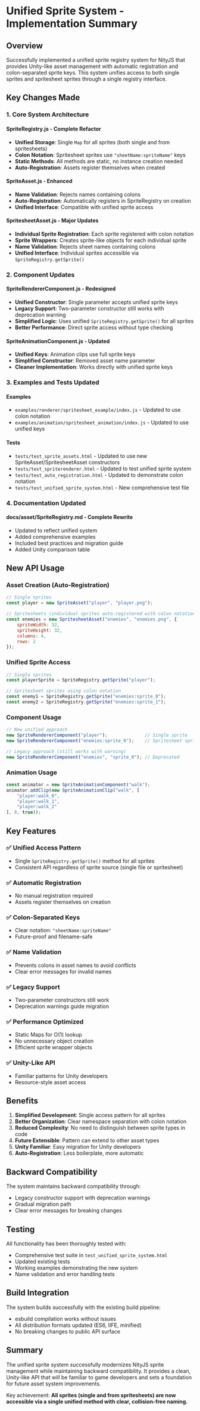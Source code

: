 # Unified Sprite System - Implementation Summary

## Overview

Successfully implemented a unified sprite registry system for NityJS that provides Unity-like asset management with automatic registration and colon-separated sprite keys. This system unifies access to both single sprites and spritesheet sprites through a single registry interface.

## Key Changes Made

### 1. Core System Architecture

#### SpriteRegistry.js - Complete Refactor
- **Unified Storage**: Single `Map` for all sprites (both single and from spritesheets)
- **Colon Notation**: Spritesheet sprites use `"sheetName:spriteName"` keys
- **Static Methods**: All methods are static, no instance creation needed
- **Auto-Registration**: Assets register themselves when created

#### SpriteAsset.js - Enhanced
- **Name Validation**: Rejects names containing colons
- **Auto-Registration**: Automatically registers in SpriteRegistry on creation
- **Unified Interface**: Compatible with unified sprite access

#### SpritesheetAsset.js - Major Updates
- **Individual Sprite Registration**: Each sprite registered with colon notation
- **Sprite Wrappers**: Creates sprite-like objects for each individual sprite
- **Name Validation**: Rejects sheet names containing colons
- **Unified Interface**: Individual sprites accessible via `SpriteRegistry.getSprite()`

### 2. Component Updates

#### SpriteRendererComponent.js - Redesigned
- **Unified Constructor**: Single parameter accepts unified sprite keys
- **Legacy Support**: Two-parameter constructor still works with deprecation warning
- **Simplified Logic**: Uses unified `SpriteRegistry.getSprite()` for all sprites
- **Better Performance**: Direct sprite access without type checking

#### SpriteAnimationComponent.js - Updated
- **Unified Keys**: Animation clips use full sprite keys
- **Simplified Constructor**: Removed asset name parameter
- **Cleaner Implementation**: Works directly with unified sprite keys

### 3. Examples and Tests Updated

#### Examples
- `examples/renderer/spritesheet_example/index.js` - Updated to use colon notation
- `examples/animation/spritesheet_animation/index.js` - Updated to use unified keys

#### Tests
- `tests/test_sprite_assets.html` - Updated to use new SpriteAsset/SpritesheetAsset constructors
- `tests/test_spriterenderer.html` - Updated to test unified sprite system
- `tests/test_auto_registration.html` - Updated to demonstrate colon notation
- `tests/test_unified_sprite_system.html` - New comprehensive test file

### 4. Documentation Updated

#### docs/asset/SpriteRegistry.md - Complete Rewrite
- Updated to reflect unified system
- Added comprehensive examples
- Included best practices and migration guide
- Added Unity comparison table

## New API Usage

### Asset Creation (Auto-Registration)
```javascript
// Single sprites
const player = new SpriteAsset("player", "player.png");

// Spritesheets (individual sprites auto-registered with colon notation)
const enemies = new SpritesheetAsset("enemies", "enemies.png", {
    spriteWidth: 32,
    spriteHeight: 32,
    columns: 4,
    rows: 2
});
```

### Unified Sprite Access
```javascript
// Single sprites
const playerSprite = SpriteRegistry.getSprite("player");

// Spritesheet sprites using colon notation
const enemy1 = SpriteRegistry.getSprite("enemies:sprite_0");
const enemy2 = SpriteRegistry.getSprite("enemies:sprite_1");
```

### Component Usage
```javascript
// New unified approach
new SpriteRendererComponent("player");              // Single sprite
new SpriteRendererComponent("enemies:sprite_0");    // Spritesheet sprite

// Legacy approach (still works with warning)
new SpriteRendererComponent("enemies", "sprite_0"); // Deprecated
```

### Animation Usage
```javascript
const animator = new SpriteAnimationComponent("walk");
animator.addClip(new SpriteAnimationClip("walk", [
    "player:walk_0",
    "player:walk_1", 
    "player:walk_2"
], 8, true));
```

## Key Features

### ✅ Unified Access Pattern
- Single `SpriteRegistry.getSprite()` method for all sprites
- Consistent API regardless of sprite source (single file or spritesheet)

### ✅ Automatic Registration
- No manual registration required
- Assets register themselves on creation

### ✅ Colon-Separated Keys
- Clear notation: `"sheetName:spriteName"`
- Future-proof and filename-safe

### ✅ Name Validation
- Prevents colons in asset names to avoid conflicts
- Clear error messages for invalid names

### ✅ Legacy Support
- Two-parameter constructors still work
- Deprecation warnings guide migration

### ✅ Performance Optimized
- Static Maps for O(1) lookup
- No unnecessary object creation
- Efficient sprite wrapper objects

### ✅ Unity-Like API
- Familiar patterns for Unity developers
- Resource-style asset access

## Benefits

1. **Simplified Development**: Single access pattern for all sprites
2. **Better Organization**: Clear namespace separation with colon notation
3. **Reduced Complexity**: No need to distinguish between sprite types in code
4. **Future Extensible**: Pattern can extend to other asset types
5. **Unity Familiar**: Easy migration for Unity developers
6. **Auto-Registration**: Less boilerplate, more automatic

## Backward Compatibility

The system maintains backward compatibility through:
- Legacy constructor support with deprecation warnings
- Gradual migration path
- Clear error messages for breaking changes

## Testing

All functionality has been thoroughly tested with:
- Comprehensive test suite in `test_unified_sprite_system.html`
- Updated existing tests
- Working examples demonstrating the new system
- Name validation and error handling tests

## Build Integration

The system builds successfully with the existing build pipeline:
- esbuild compilation works without issues
- All distribution formats updated (ES6, IIFE, minified)
- No breaking changes to public API surface

## Summary

The unified sprite system successfully modernizes NityJS sprite management while maintaining backward compatibility. It provides a clean, Unity-like API that will be familiar to game developers and sets a foundation for future asset system improvements.

Key achievement: **All sprites (single and from spritesheets) are now accessible via a single unified method with clear, collision-free naming.**
